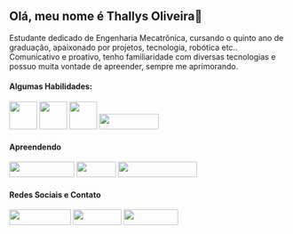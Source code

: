## Olá, meu nome é Thallys Oliveira👋

Estudante dedicado de Engenharia Mecatrônica, cursando o quinto ano de graduação, apaixonado por projetos, tecnologia, robótica etc.. Comunicativo e proativo, tenho familiaridade com diversas tecnologias e possuo muita vontade de apreender, sempre me
aprimorando. 

#### Algumas Habilidades:
<div display="inline">
<img width="50" height="50" src="https://cdn.jsdelivr.net/gh/devicons/devicon@latest/icons/python/python-original-wordmark.svg" />
<img width="50" height="50" src="https://cdn.jsdelivr.net/gh/devicons/devicon@latest/icons/cplusplus/cplusplus-original.svg" />
<img width="50" height="50" src="https://cdn.jsdelivr.net/gh/devicons/devicon@latest/icons/git/git-original.svg" />
<img width="106.75" height="28" src="https://img.shields.io/badge/Arduino-00979D?style=for-the-badge&logo=Arduino&logoColor=white" />
</div>     


#### Apreendendo 
<div display="inline">
<img width="117.25" height="28" src="https://img.shields.io/badge/espressif-E7352C?style=for-the-badge&logo=espressif&logoColor=white" />
<img width="70.75" height="28" src="https://img.shields.io/badge/ROS-22314E?style=for-the-badge&logo=ROS&logoColor=white" />
<img width="142" height="28" src="https://img.shields.io/badge/Raspberry%20Pi-A22846?style=for-the-badge&logo=Raspberry%20Pi&logoColor=white" />

</div>
  

#### Redes Sociais e Contato

<div display="inline">
<img width="111" height="28" src="https://img.shields.io/badge/LinkedIn-0077B5?style=for-the-badge&logo=linkedin&logoColor=white" />
<img width="87.25" height="28" src="https://img.shields.io/badge/Gmail-D14836?style=for-the-badge&logo=gmail&logoColor=white" />
<img width="97.5" height="28" src="https://img.shields.io/badge/Docker-2CA5E0?style=for-the-badge&logo=docker&logoColor=white" />
</div>   

<!--
**thallys-smo/thallys-smo** is a ✨ _special_ ✨ repository because its `README.md` (this file) appears on your GitHub profile.

Here are some ideas to get you started:

- 🔭 I’m currently working on ...
- 🌱 I’m currently learning ...
- 👯 I’m looking to collaborate on ...
- 🤔 I’m looking for help with ...
- 💬 Ask me about ...
- 📫 How to reach me: ...
- 😄 Pronouns: ...
- ⚡ Fun fact: ...
-->
